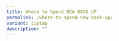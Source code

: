 ```yaml
---
title: Where to Spend NEW BACK UP
permalink: /where-to-spend-new-back-up/
variant: tiptap
description: ""
---
```

